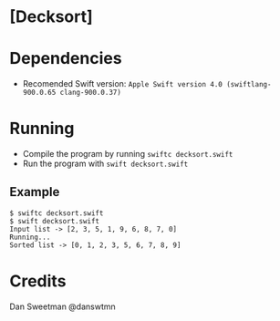 # [Decksort]

# Dependencies

- Recomended Swift version: `Apple Swift version 4.0 (swiftlang-900.0.65 clang-900.0.37)`

# Running

- Compile the program by running `swiftc decksort.swift`
- Run the program with `swift decksort.swift`

## Example

```
$ swiftc decksort.swift
$ swift decksort.swift
Input list -> [2, 3, 5, 1, 9, 6, 8, 7, 0]
Running...
Sorted list -> [0, 1, 2, 3, 5, 6, 7, 8, 9]

```

# Credits

Dan Sweetman @danswtmn